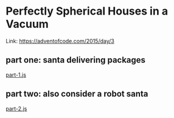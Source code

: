 # Perfectly Spherical Houses in a Vacuum

Link: https://adventofcode.com/2015/day/3

## part one: santa delivering packages
[part-1.js](part-1.js)

## part two: also consider a robot santa
[part-2.js](part-2.js)
